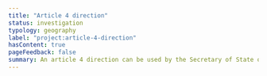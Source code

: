 ```yaml
---
title: "Article 4 direction"
status: investigation
typology: geography
label: "project:article-4-direction"
hasContent: true
pageFeedback: false
summary: An article 4 direction can be used by the Secretary of State or local planning authority to limit permitted development rights. This might mean that a planning application is required for development that would otherwise have been permitted.
---
```


